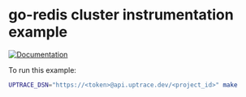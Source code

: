 # go-redis cluster instrumentation example

[![Documentation](https://img.shields.io/badge/uptrace-documentation-informational)](https://docs.uptrace.dev/go/opentelemetry-go-redis/)

To run this example:

```bash
UPTRACE_DSN="https://<token>@api.uptrace.dev/<project_id>" make
```
